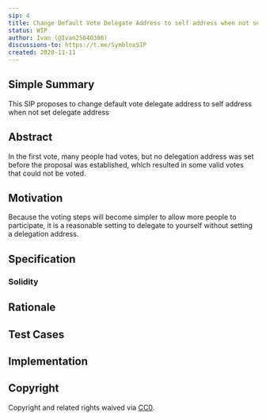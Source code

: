 ```yaml
---
sip: 4
title: Change Default Vote Delegate Address to self address when not set delegate address
status: WIP
author: Ivan (@Ivan25640306)
discussions-to: https://t.me/SymbloxSIP
created: 2020-11-11
---
```


<!--You can leave these HTML comments in your merged SIP and delete the visible duplicate text guides, they will not appear and may be helpful to refer to if you edit it again. This is the suggested template for new SIPs. Note that an SIP number will be assigned by an editor. When opening a pull request to submit your SIP, please use an abbreviated title in the filename, `sip-draft_title_abbrev.md`. The title should be 44 characters or less.-->

## Simple Summary

This SIP proposes to change default vote delegate address to self address when not set delegate address

## Abstract
<!--A short (~200 word) description of the technical issue being addressed.-->
In the first vote, many people had votes, but no delegation address was set before the proposal was established, which resulted in some valid votes that could not be voted.


## Motivation
<!--The motivation is critical for SIPs that want to change Symlox. It should clearly explain why the existing protocol specification is inadequate to address the problem that the SIP solves. SIP submissions without sufficient motivation may be rejected outright.-->

Because the voting steps will become simpler to allow more people to participate, it is a reasonable setting to delegate to yourself without setting a delegation address.

## Specification
<!--The technical specification should describe the syntax and semantics of any new feature.-->

### Solidity

## Rationale
<!--The rationale fleshes out the specification by describing what motivated the design and why particular design decisions were made. It should describe alternate designs that were considered and related work, e.g. how the feature is supported in other languages. The rationale may also provide evidence of consensus within the community, and should discuss important objections or concerns raised during discussion.-->

## Test Cases
<!--Test cases for an implementation are mandatory for SIPs but can be included with the implementation..-->

## Implementation
<!--The implementations must be completed before any SIP is given status "Implemented", but it need not be completed before the SIP is "Approved". While there is merit to the approach of reaching consensus on the specification and rationale before writing code, the principle of "rough consensus and running code" is still useful when it comes to resolving many discussions of API details.-->


## Copyright

Copyright and related rights waived via [CC0](https://creativecommons.org/publicdomain/zero/1.0/).
